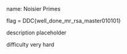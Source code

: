 
name: Noisier Primes


flag = DDC{well_done_mr_rsa_master010101}


description 
placeholder

difficulty
very hard